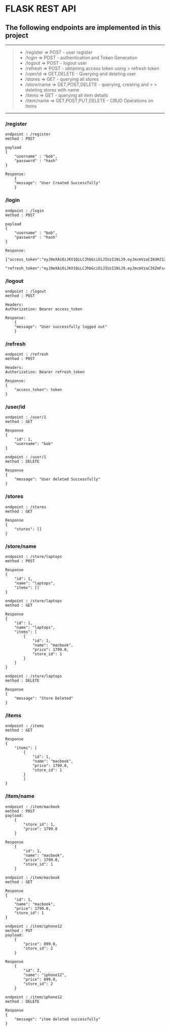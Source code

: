 # FLASK REST API

## The following endpoints are implemented in this project

---
> - /register     => POST         - user register
> - /login        => POST         - authentication and Token Generation
> - /logout       => POST         - logout user
> - /refresh      => POST         - obtaining access token using > refresh token
> - /user/id      => GET,DELETE   - Querying and deleting user
> - /stores       => GET          - querying all stores
> - /store/name   => GET,POST,DELETE - querying, creating and > > deleting stores with name
> - /items        => GET          - querying all item details
> - /item/name    => GET,POST,PUT,DELETE - CRUD Operations on items
---

### /register

```
endpoint : /register
method : POST

payload
{
    "username" : "bob",
    "password" : "hash"
}

Response:
    {
    "message": "User Created Successfully"
    }
```
### /login
```
endpoint : /login
method : POST

payload
{
    "username" : "bob",
    "password" : "hash"
}

Response:
    {"access_token":"eyJ0eXAiOiJKV1QiLCJhbGciOiJIUzI1NiJ9.eyJmcmVzaCI6dHJ1ZSwiaWF0IjoxNjE4NjYyNzI5LCJqdGkiOiIyNjk3YWIyYy1iYjY3LTQzZDAtOTE0Ni0wYzA3NTBhMDEyNmYiLCJuYmYiOjE2MTg2NjI3MjksInR5cGUiOiJhY2Nlc3MiLCJzdWIiOjEsImV4cCI6MTYxODY2MzYyOSwiaXNfYWRtaW4iOnRydWV9.50UPuFElihuTdxMsP2uUVb5iBFkDKfid3MnJS6O__uU"
    "refresh_token":"eyJ0eXAiOiJKV1QiLCJhbGciOiJIUzI1NiJ9.eyJmcmVzaCI6ZmFsc2UsImlhdCI6MTYxODY2MjcyOSwianRpIjoiYzEzODQwZGItOTA3Ny00MjBmLWE1ZjYtNWNlY2I5OWU5NDdmIiwibmJmIjoxNjE4NjYyNzI5LCJ0eXBlIjoicmVmcmVzaCIsInN1YiI6MSwiZXhwIjoxNjIxMjU0NzI5LCJpc19hZG1pbiI6dHJ1ZX0.qtC4z8g7gtFkd5HuRfVU_FtpNkj7GYfk0QRGtDkV13o"}
```

### /logout
```
endpoint : /logout
method : POST

Headers:
Authorization: Bearer access_token

Response:
    {
    "message": "User successfully logged out"
    }
```
### /refresh
```
endpoint : /refresh
method : POST

Headers:
Authorization: Bearer refresh_token

Response:
{
    "access_token": token
}
```
### /user/id
```
endpoint : /user/1
method : GET

Response
{
    "id": 1,
    "username": "bob"
}
```
```
endpoint : /user/1
method : DELETE

Response
{
    "message": "User deleted Successfully"
}
```
### /stores
```
endpoint : /stores
method : GET

Response
{
    "stores": []
}
```
### /store/name
```
endpoint : /store/laptops
method : POST

Response
{
    "id": 1,
    "name": "laptops",
    "items": []
}
```
```
endpoint : /store/laptops
method : GET

Response
{
    "id": 1,
    "name": "laptops",
    "items": [
        {
            "id": 1,
            "name": "macbook",
            "price": 1799.0,
            "store_id": 1
        }
    ]
}
```
```
endpoint : /store/laptops
method : DELETE

Response
{
    "message": "Store Deleted"
}
```
### /items
```
endpoint : /items
method : GET

Response
{
    "items": [
        {
            "id": 1,
            "name": "macbook",
            "price": 1799.0,
            "store_id": 1
        }
        ]
}
```
### /item/name
```
endpoint : /item/macbook
method : POST
payload:
    {
        "store_id": 1,
        "price": 1799.0
    }

Response
    {
        "id": 1,
        "name": "macbook",
        "price": 1799.0,
        "store_id": 1
    }
```
```
endpoint : /item/macbook
method : GET

Response
{
    "id": 1,
    "name": "macbook",
    "price": 1799.0,
    "store_id": 1
}
```
```
endpoint : /item/iphone12
method : PUT
payload:
    {
        "price": 899.0,
        "store_id": 2
    }

Response
    {
        "id": 2,
        "name": "iphone12",
        "price": 899.0,
        "store_id": 2
    }
```
```
endpoint : /item/iphone12
method : DELETE

Response
{
    "message": "item deleted successfully"
}
```



